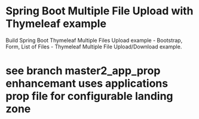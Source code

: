 # Spring Boot Multiple File Upload with Thymeleaf example

Build Spring Boot Thymeleaf Multiple Files Upload example - Bootstrap, Form, List of Files - Thymeleaf Multiple File Upload/Download example.

# see branch master2_app_prop   enhancemant uses applications prop file for configurable landing zone 




